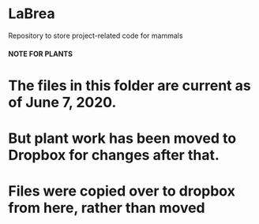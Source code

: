 # LaBrea
Repository to store project-related code for mammals

#### NOTE FOR PLANTS ###
# The files in this folder are current as of June 7, 2020. 
# But plant work has been moved to Dropbox for changes after that. 
# Files were copied over to dropbox from here, rather than moved

